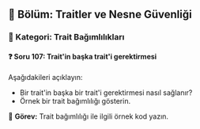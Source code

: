 ## 📘 Bölüm: Traitler ve Nesne Güvenliği  
### 🔹 Kategori: Trait Bağımlılıkları  
#### ❓ Soru 107: Trait'in başka trait'i gerektirmesi

Aşağıdakileri açıklayın:

- Bir trait'in başka bir trait'i gerektirmesi nasıl sağlanır?
- Örnek bir trait bağımlılığı gösterin.

🔧 **Görev:** Trait bağımlılığı ile ilgili örnek kod yazın.
